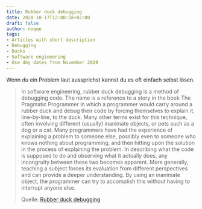 ```yaml
---
title: Rubber duck debugging
date: 2020-10-17T12:08:58+02:00
draft: false
author: noqqe
tags:
- Articles with short description
- Debugging
- Ducks
- Software engineering
- Use dmy dates from November 2019
---
```


Wenn du ein Problem laut aussprichst kannst du es oft einfach selbst lösen.

> In software engineering, rubber duck debugging is a method of debugging code.
> The name is a reference to a story in the book The Pragmatic Programmer in
> which a programmer would carry around a rubber duck and debug their code by
> forcing themselves to explain it, line-by-line, to the duck. Many other terms
> exist for this technique, often involving different (usually) inanimate
> objects, or pets such as a dog or a cat.  Many programmers have had the
> experience of explaining a problem to someone else, possibly even to someone
> who knows nothing about programming, and then hitting upon the solution in the
> process of explaining the problem. In describing what the code is supposed to
> do and observing what it actually does, any incongruity between these two
> becomes apparent. More generally, teaching a subject forces its evaluation
> from different perspectives and can provide a deeper understanding. By using
> an inanimate object, the programmer can try to accomplish this without having
> to interrupt anyone else.
>
> Quelle: [Rubber duck debugging](https://en.wikipedia.org/wiki/Rubber_duck_debugging)
